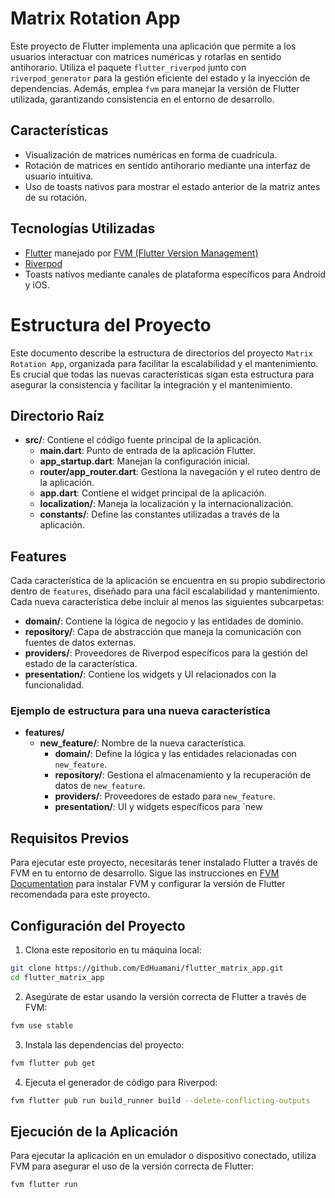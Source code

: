 # Matrix Rotation App

Este proyecto de Flutter implementa una aplicación que permite a los usuarios interactuar con matrices numéricas y rotarlas en sentido antihorario. Utiliza el paquete `flutter_riverpod` junto con `riverpod_generator` para la gestión eficiente del estado y la inyección de dependencias. Además, emplea `fvm` para manejar la versión de Flutter utilizada, garantizando consistencia en el entorno de desarrollo.

## Características

- Visualización de matrices numéricas en forma de cuadrícula.
- Rotación de matrices en sentido antihorario mediante una interfaz de usuario intuitiva.
- Uso de toasts nativos para mostrar el estado anterior de la matriz antes de su rotación.

## Tecnologías Utilizadas

- [Flutter](https://flutter.dev/) manejado por [FVM (Flutter Version Management)](https://fvm.app/)
- [Riverpod](https://riverpod.dev/)
- Toasts nativos mediante canales de plataforma específicos para Android y iOS.

# Estructura del Proyecto

Este documento describe la estructura de directorios del proyecto `Matrix Rotation App`, organizada para facilitar la escalabilidad y el mantenimiento. Es crucial que todas las nuevas características sigan esta estructura para asegurar la consistencia y facilitar la integración y el mantenimiento.

## Directorio Raíz

- **src/**: Contiene el código fuente principal de la aplicación.
  - **main.dart**: Punto de entrada de la aplicación Flutter.
  - **app_startup.dart**: Manejan la configuración inicial.
  - **router/app_router.dart**: Gestiona la navegación y el ruteo dentro de la aplicación.
  - **app.dart**: Contiene el widget principal de la aplicación.
  - **localization/**: Maneja la localización y la internacionalización.
  - **constants/**: Define las constantes utilizadas a través de la aplicación.

## Features

Cada característica de la aplicación se encuentra en su propio subdirectorio dentro de `features`, diseñado para una fácil escalabilidad y mantenimiento. Cada nueva característica debe incluir al menos las siguientes subcarpetas:

- **domain/**: Contiene la lógica de negocio y las entidades de dominio.
- **repository/**: Capa de abstracción que maneja la comunicación con fuentes de datos externas.
- **providers/**: Proveedores de Riverpod específicos para la gestión del estado de la característica.
- **presentation/**: Contiene los widgets y UI relacionados con la funcionalidad.

### Ejemplo de estructura para una nueva característica

- **features/**
  - **new_feature/**: Nombre de la nueva característica.
    - **domain/**: Define la lógica y las entidades relacionadas con `new_feature`.
    - **repository/**: Gestiona el almacenamiento y la recuperación de datos de `new_feature`.
    - **providers/**: Proveedores de estado para `new_feature`.
    - **presentation/**: UI y widgets específicos para `new

## Requisitos Previos

Para ejecutar este proyecto, necesitarás tener instalado Flutter a través de FVM en tu entorno de desarrollo. Sigue las instrucciones en [FVM Documentation](https://fvm.app/docs/getting_started/overview) para instalar FVM y configurar la versión de Flutter recomendada para este proyecto.

## Configuración del Proyecto

1. Clona este repositorio en tu máquina local:

```sh
git clone https://github.com/EdHuamani/flutter_matrix_app.git
cd flutter_matrix_app
```

2. Asegúrate de estar usando la versión correcta de Flutter a través de FVM:

```sh
fvm use stable
```

3. Instala las dependencias del proyecto:

```sh
fvm flutter pub get
```

4. Ejecuta el generador de código para Riverpod:

```sh
fvm flutter pub run build_runner build --delete-conflicting-outputs
```

## Ejecución de la Aplicación

Para ejecutar la aplicación en un emulador o dispositivo conectado, utiliza FVM para asegurar el uso de la versión correcta de Flutter:

```sh
fvm flutter run
```
